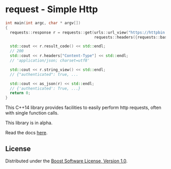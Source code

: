 # request - Simple Http

```cpp
int main(int argc, char * argv[])
{
  requests::response r = requests::get(urls::url_view("https://httpbin.org/basic-auth/user/pass"),
                                       requests::headers({requests::basic_auth("user", "pass")}));

  std::cout << r.result_code() << std::endl;
  // 200
  std::cout << r.headers["Content-Type"] << std::endl;
  // 'application/json; charset=utf8'

  std::cout << r.string_view() << std::endl;
  // {"authenticated": true, ...

  std::cout << as_json(r) << std::endl;
  // {'authenticated': True, ...}
  return 0;
}
```

This C++14 library provides facilities to easily perform http requests, often with single function calls. 

This library is in alpha.

Read the docs [here](doc/requests.adoc).

## License

Distributed under the [Boost Software License, Version 1.0](http://boost.org/LICENSE_1_0.txt).
